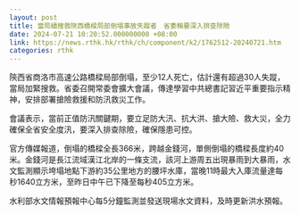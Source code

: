 ```yaml
---
layout: post
title: 當局續搜救陝西橋樑局部倒塌事故失蹤者　省委稱要深入排查除險
date: 2024-07-21 10:20:52.000000000 +08:00
link: https://news.rthk.hk/rthk/ch/component/k2/1762512-20240721.htm
categories: rthk
---
```


陝西省商洛市高速公路橋樑局部倒塌，至少12人死亡，估計還有超過30人失蹤，當局加緊搜救。省委召開常委會擴大會議，傳達學習中共總書記習近平重要指示精神，安排部署搶險救援和防汛救災工作。

會議表示，當前正值防汛關鍵期，要立足防大汛、抗大洪、搶大險、救大災，全力確保全省安全度汛，要深入排查除險，確保隱患可控。

官方傳媒報道，倒塌的橋樑全長366米，跨越金錢河，單側倒塌的橋樑長度約40米。金錢河是長江流域漢江北岸的一條支流，該河上游周五出現暴雨到大暴雨，水文監測顯示垮塌地點下游約35公里地方的腰坪水庫，當晚11時最大入庫流量達每秒1640立方米，至昨日中午已下降至每秒405立方米。

水利部水文情報預報中心每5分鐘監測並發送現場水文資料，及時更新洪水預報。

